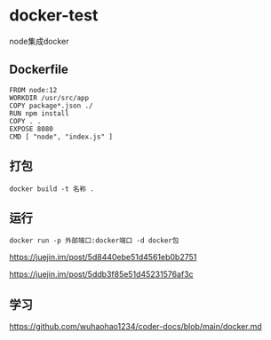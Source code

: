 # docker-test
node集成docker 

## Dockerfile

```
FROM node:12
WORKDIR /usr/src/app
COPY package*.json ./
RUN npm install
COPY . . 
EXPOSE 8080
CMD [ "node", "index.js" ]
```

## 打包

```
docker build -t 名称 .
```

## 运行

```
docker run -p 外部端口:docker端口 -d docker包
```

https://juejin.im/post/5d8440ebe51d4561eb0b2751

https://juejin.im/post/5ddb3f85e51d45231576af3c

## 学习

https://github.com/wuhaohao1234/coder-docs/blob/main/docker.md